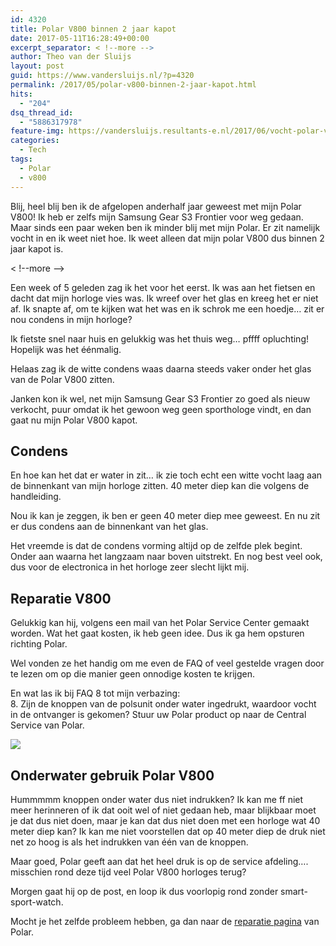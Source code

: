 ```yaml
---
id: 4320
title: Polar V800 binnen 2 jaar kapot
date: 2017-05-11T16:28:49+00:00
excerpt_separator: < !--more -->
author: Theo van der Sluijs
layout: post
guid: https://www.vandersluijs.nl/?p=4320
permalink: /2017/05/polar-v800-binnen-2-jaar-kapot.html
hits:
  - "204"
dsq_thread_id:
  - "5886317978"
feature-img: https://vandersluijs.resultants-e.nl/2017/06/vocht-polar-v800-1-825x510.jpg
categories:
  - Tech
tags:
  - Polar
  - v800
---
```

<section class="gh-view"> <section id="ember2103" class="ember-view view-container view-editor"> <section class="entry-preview js-entry-preview "> <section class="entry-preview-content js-entry-preview-content"> 

<div id="ember2111" class="ember-view rendered-markdown js-rendered-markdown">
  <p>
    Blij, heel blij ben ik de afgelopen anderhalf jaar geweest met mijn Polar V800! Ik heb er zelfs mijn Samsung Gear S3 Frontier voor weg gedaan. Maar sinds een paar weken ben ik minder blij met mijn Polar. Er zit namelijk vocht in en ik weet niet hoe. Ik weet alleen dat mijn polar V800 dus binnen 2 jaar kapot is.
  </p>
  < !--more -->
  <p>
    Een week of 5 geleden zag ik het voor het eerst. Ik was aan het fietsen en dacht dat mijn horloge vies was. Ik wreef over het glas en kreeg het er niet af. Ik snapte af, om te kijken wat het was en ik schrok me een hoedje&#8230; zit er nou condens in mijn horloge?
  </p>
  
  <p>
    Ik fietste snel naar huis en gelukkig was het thuis weg&#8230; pffff opluchting! Hopelijk was het éénmalig.
  </p>
  
  <p>
    Helaas zag ik de witte condens waas daarna steeds vaker onder het glas van de Polar V800 zitten.
  </p>
  
  <p>
    Janken kon ik wel, net mijn Samsung Gear S3 Frontier zo goed als nieuw verkocht, puur omdat ik het gewoon weg geen sporthologe vindt, en dan gaat nu mijn Polar V800 kapot.
  </p>
  
  <h2 id="condens">
    Condens
  </h2>
  
  <p>
    En hoe kan het dat er water in zit&#8230; ik zie toch echt een witte vocht laag aan de binnenkant van mijn horloge zitten. 40 meter diep kan die volgens de handleiding.
  </p>
  
  <p>
    Nou ik kan je zeggen, ik ben er geen 40 meter diep mee geweest. En nu zit er dus condens aan de binnenkant van het glas.
  </p>
  
  <p>
    Het vreemde is dat de condens vorming altijd op de zelfde plek begint. Onder aan waarna het langzaam naar boven uitstrekt. En nog best veel ook, dus voor de electronica in het horloge zeer slecht lijkt mij.
  </p>
  
  <h2 id="reparatiev800">
    Reparatie V800
  </h2>
  
  <p>
    Gelukkig kan hij, volgens een mail van het Polar Service Center gemaakt worden. Wat het gaat kosten, ik heb geen idee. Dus ik ga hem opsturen richting Polar.
  </p>
  
  <p>
    Wel vonden ze het handig om me even de FAQ of veel gestelde vragen door te lezen om op die manier geen onnodige kosten te krijgen.
  </p>
  
  <p>
    En wat las ik bij FAQ 8 tot mijn verbazing:<br /> 8. Zijn de knoppen van de polsunit onder water ingedrukt, waardoor vocht in de ontvanger is gekomen? Stuur uw Polar product op naar de Central Service van Polar.
  </p><section id="image-uploader-2112" class="js-drop-zone"> 
  
  <div id="ember2115" class="ember-view">
    <div class="gh-image-uploader -with-image">
      <div>
        <img src="https://itheo.nl/images/2017/05/vocht-polar-v800---2.jpg" />
      </div>
    </div>
  </div></section> 
  
  <h2 id="onderwatergebruikpolarv800">
    Onderwater gebruik Polar V800
  </h2>
  
  <p>
    Hummmmm knoppen onder water dus niet indrukken? Ik kan me ff niet meer herinneren of ik dat ooit wel of niet gedaan heb, maar blijkbaar moet je dat dus niet doen, maar je kan dat dus niet doen met een horloge wat 40 meter diep kan? Ik kan me niet voorstellen dat op 40 meter diep de druk niet net zo hoog is als het indrukken van één van de knoppen.
  </p>
  
  <p>
    Maar goed, Polar geeft aan dat het heel druk is op de service afdeling&#8230;. misschien rond deze tijd veel Polar V800 horloges terug?
  </p>
  
  <p>
    Morgen gaat hij op de post, en loop ik dus voorlopig rond zonder smart-sport-watch.
  </p>
  
  <p>
    Mocht je het zelfde probleem hebben, ga dan naar de <a href="https://service.polar.com/service/pscspreregnl.nsf/Starting?OpenForm">reparatie pagina</a> van Polar.
  </p>
</div></section> </section> </section> </section> 
